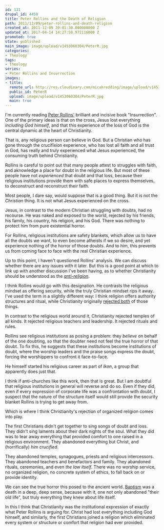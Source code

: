 ```yaml
---
id: 131
drupal_id: 4459
title: Peter Rollins and the Death of Religion
path: 2011/12/09/peter-rollins-and-death-religion
created_at: 2011-12-09 20:01:30.000000000 Z
updated_at: 2017-04-14 14:27:58.972116000 Z
promoted: true
state: published
main_image: image/upload/v1453060304/PeterR.jpg
categories:
- Theology
tags:
- theology
series:
- Peter Rollins and Insurrection
images:
- title: 
  remote_url: http://res.cloudinary.com/micahredding/image/upload/v1453060304/PeterR.jpg
  public_id: PeterR
  upload: image/upload/v1453060304/PeterR.jpg
  main: true
---
```

I'm currently reading [Peter Rollins'](http://peterrollins.net/) brilliant and incisive book "Insurrection". One of the primary ideas is that on the cross, Jesus lost everything *including God himself*, and that this experience of the loss of God is the central dynamic at the heart of Christianity.

That is, any religious person can believe in God. But a Christian who has gone through the crucifixion experience, who has lost all faith and all trust in God, has really and truly experienced what Jesus experienced, the consuming truth behind Christianity.

Rollins is careful to point out that many people attest to struggles with faith, and aknowledge a place for doubt in the religious life. But most of these people have not *experienced* that doubt and that loss, because their religious institutions provide them with safe places to express themselves, to deconstruct and reconstruct their faith.

Most people, I dare say, would suppose that is a good thing. But it is not the *Christian* thing. It is not what Jesus experienced on the cross.

Jesus, in contrast to the modern Christian struggling with doubts, had no recourse. He was naked and exposed to the world, rejected by his friends, his family, his country, his religion, and his God. There was nothing to protect him from pure existential horror.

For Rollins, religious institutions are safety blankets, which allow us to have all the doubts we want, to even become atheists if we so desire, and yet experience nothing of the horror of those doubts. And to him, this prevents us from coming face to face with the real Christian experience.

Up to this point, I haven't questioned Rollins' analysis. We can discuss whether there are any issues with it later. But this is a good point at which to link up with another discussion I've been having, as to whether Christianity should be understood as the *[anti-religion](http://micahredding.com/blog/2011/10/02/christianity-against-religion)*.

I think Rollins would go with this designation. He contrasts the religious mindset as offering security, while the truly Christian mindset rips it away. I've used the term in a slightly different way: I think religion offers authority structures and ritual, while Christianity originally [rejected both](http://micahredding.com/blog/2011/10/02/christianity-against-religion) of those things. 

In contrast to the religious world around it, Christianity rejected temples of all kinds. It rejected religious teachers and leadership. It rejected rituals and rules.

Rollins see religious institutions as posing a problem: they *believe* on behalf of the one doubting, so that the doubter need not feel the true horror of that doubt. To fix this, he suggests that these institutions become institutions of doubt, where the worship leaders and the praise songs express the doubt, forcing the worshippers to confront it face-to-face.

He himself started his religious career as part of *Ikon*, a group that apparently does just that.

I think if anti-churches like this work, then that is great. But I am doubtful that religious institutions in general will reverse and do so. Even if they did, even if every expression of corporate life was a confrontation with doubt, I suspect that the nature of the structure itself would still provide the security blanket Rollins is trying to get away from.

Which is where I think Christianity's rejection of organized religion comes into play.

The first Christians didn't get together to sing songs of doubt and loss. They didn't sing laments about their dark nights of the soul. What they did was to tear away everything that provided comfort to one raised in a religious environment. They abandoned everything but Christ, and (horrifically) *him crucified*.

They abandoned temples, synagogues, priests and religious intercessors. They abandoned teachers and benefactors and family. They abandoned rituals, ceremonies, and even *the law itself*. There was no worship service, no organized religion, no concrete system of ethics, to fall back on or provide identity.

We can see the true horror this posed to the ancient world. [Baptism](http://micahredding.com/blog/2011/10/14/thought-baptism) was a death in a deep, deep sense, because with it, one not only abandoned "their old life", but truly everything they knew about life itself.

In this I think that Christianity was the institutional expression of exactly what Peter Rollins is arguing for. Christ had lost everything including God himself, and similarly, the first Christians joined a religion which eliminated every system or structure or comfort that religion had ever provided.
